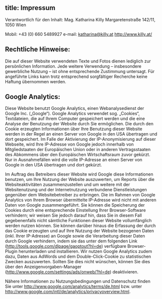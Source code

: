 title: Impressum
---

Verantwortlich für den Inhalt:
Mag. Katharina Killy
Margaretenstraße 142/11, 1050 Wien

Mobil: +43 (0) 660 5489927
e-mail: <katharina@killy.at>
<http://www.killy.at/>

## Rechtliche Hinweise:

Die auf dieser Website verwendeten Texte und Fotos dienen lediglich zur persönlichen Information. Jede weitere Verwendung – insbesondere gewerbliche Nutzung – ist ohne entsprechende Zustimmung untersagt. Für angeführte Links kann trotz entsprechend sorgfältiger Recherche keine Haftung übernommen werden.

## Google Analytics:

Diese Website benutzt Google Analytics, einen Webanalysedienst der Google Inc. („Google“). Google Analytics verwendet sog. „Cookies“, Textdateien, die auf Ihrem Computer gespeichert werden und die eine Analyse der Benutzung der Website durch Sie ermöglichen. Die durch den Cookie erzeugten Informationen über Ihre Benutzung dieser Website werden in der Regel an einen Server von Google in den USA übertragen und dort gespeichert. Im Falle der Aktivierung der IP-Anonymisierung auf dieser Webseite, wird Ihre IP-Adresse von Google jedoch innerhalb von Mitgliedstaaten der Europäischen Union oder in anderen Vertragsstaaten des Abkommens über den Europäischen Wirtschaftsraum zuvor gekürzt. Nur in Ausnahmefällen wird die volle IP-Adresse an einen Server von Google in den USA übertragen und dort gekürzt.

Im Auftrag des Betreibers dieser Website wird Google diese Informationen benutzen, um Ihre Nutzung der Website auszuwerten, um Reports über die Websiteaktivitäten zusammenzustellen und um weitere mit der Websitenutzung und der Internetnutzung verbundene Dienstleistungen gegenüber dem Websitebetreiber zu erbringen. Die im Rahmen von Google Analytics von Ihrem Browser übermittelte IP-Adresse wird nicht mit anderen Daten von Google zusammengeführt. Sie können die Speicherung der Cookies durch eine entsprechende Einstellung Ihrer Browser-Software verhindern; wir weisen Sie jedoch darauf hin, dass Sie in diesem Fall gegebenenfalls nicht sämtliche Funktionen dieser Website vollumfänglich werden nutzen können. Sie können darüber hinaus die Erfassung der durch das Cookie erzeugten und auf Ihre Nutzung der Website bezogenen Daten (inkl. Ihrer IP-Adresse) an Google sowie die Verarbeitung dieser Daten durch Google verhindern, indem sie das unter dem folgenden Link (<http://tools.google.com/dlpage/gaoptout?hl=de>) verfügbare Browser-Plugin herunterladen und installieren. Wir nutzen Google Analytics zudem dazu, Daten aus AdWords und dem Double-Click-Cookie zu statistischen Zwecken auszuwerten. Sollten Sie dies nicht wünschen, können Sie dies über den Anzeigenvorgaben-Manager (<http://www.google.com/settings/ads/onweb/?hl=de>) deaktivieren.

Nähere Informationen zu Nutzungsbedingungen und Datenschutz finden Sie unter <http://www.google.com/analytics/terms/de.html> bzw. unter <http://www.google.com/intl/de/analytics/privacyoverview.html>.
